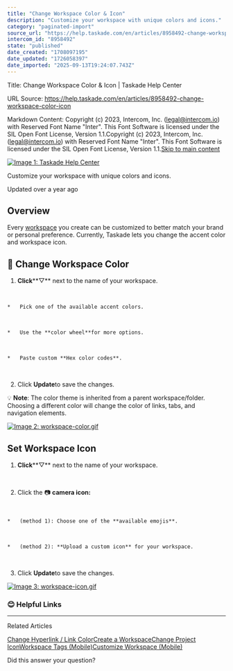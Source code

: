 ```yaml
---
title: "Change Workspace Color & Icon"
description: "Customize your workspace with unique colors and icons."
category: "paginated-import"
source_url: "https://help.taskade.com/en/articles/8958492-change-workspace-color-icon"
intercom_id: "8958492"
state: "published"
date_created: "1708097195"
date_updated: "1726058397"
date_imported: "2025-09-13T19:24:07.743Z"
---
```


Title: Change Workspace Color & Icon | Taskade Help Center

URL Source: https://help.taskade.com/en/articles/8958492-change-workspace-color-icon

Markdown Content:
Copyright (c) 2023, Intercom, Inc. (legal@intercom.io) with Reserved Font Name "Inter". This Font Software is licensed under the SIL Open Font License, Version 1.1.Copyright (c) 2023, Intercom, Inc. (legal@intercom.io) with Reserved Font Name "Inter". This Font Software is licensed under the SIL Open Font License, Version 1.1.[Skip to main content](https://help.taskade.com/en/articles/8958492-change-workspace-color-icon#main-content)

[![Image 1: Taskade Help Center](https://downloads.intercomcdn.com/i/o/490280/d14603621e78c833c2d0e66f/2d1230f35f3009fff25b2989e93312a5.png)](https://help.taskade.com/en/)

Customize your workspace with unique colors and icons.

Updated over a year ago

**Overview**
------------

Every [workspace](https://intercom.help/taskade/en/articles/8958483) you create can be customized to better match your brand or personal preference. Currently, Taskade lets you change the accent color and workspace icon.

🎨 Change Workspace Color
-------------------------

1.   **Click****▽** next to the name of your workspace.

​

    *   Pick one of the available accent colors.

​

    *   Use the **color wheel**for more options.

​

    *   Paste custom **Hex color codes**.

​

2.   Click **Update**to save the changes.

💡 **Note**: The color theme is inherited from a parent workspace/folder. Choosing a different color will change the color of links, tabs, and navigation elements.

[![Image 2: workspace-color.gif](https://taskade.intercom-attachments-7.com/i/o/965374879/73d1090f2b4c4b29c09d8776/10398771934483?expires=1757793600&signature=6570dd2017f16a8fc52c67a044a467c15325b7047fd18b85d8d8238198d8acfa&req=fSYiFc56lYZWFb4f3HP0gC8SyhJ434nn9FAJt7ChpWixB9Ot7J7T8GPMEm3w%0Al1S4YeuIJ1UVBU1SDg%3D%3D%0A)](https://taskade.intercom-attachments-7.com/i/o/965374879/73d1090f2b4c4b29c09d8776/10398771934483?expires=1757793600&signature=6570dd2017f16a8fc52c67a044a467c15325b7047fd18b85d8d8238198d8acfa&req=fSYiFc56lYZWFb4f3HP0gC8SyhJ434nn9FAJt7ChpWixB9Ot7J7T8GPMEm3w%0Al1S4YeuIJ1UVBU1SDg%3D%3D%0A)

**Set Workspace Icon**
----------------------

1.   **Click****▽** next to the name of your workspace.

​

2.   Click the 📷 **camera icon:**

​

    *   (method 1): Choose one of the **available emojis**.

​

    *   (method 2): **Upload a custom icon** for your workspace.

​

3.   Click **Update**to save the changes.

[![Image 3: workspace-icon.gif](https://taskade.intercom-attachments-7.com/i/o/965374878/7652ea51ce8b2447f179c8a7/10398710400403?expires=1757793600&signature=6b93d8e2e0f6c7542412db69771d7d20d7140b03cac2b4c21353c890223e9317&req=fSYiFc56lYZXFb4f3HP0gLbpbYKbDOe6fu5EnCgD7hvGQXGrDhW09rS%2BSDtP%0ARGBprFfDvCdXzXl3FA%3D%3D%0A)](https://taskade.intercom-attachments-7.com/i/o/965374878/7652ea51ce8b2447f179c8a7/10398710400403?expires=1757793600&signature=6b93d8e2e0f6c7542412db69771d7d20d7140b03cac2b4c21353c890223e9317&req=fSYiFc56lYZXFb4f3HP0gLbpbYKbDOe6fu5EnCgD7hvGQXGrDhW09rS%2BSDtP%0ARGBprFfDvCdXzXl3FA%3D%3D%0A)

### **😊 Helpful Links**

* * *

Related Articles

[Change Hyperlink / Link Color](https://help.taskade.com/en/articles/8958399-change-hyperlink-link-color)[Create a Workspace](https://help.taskade.com/en/articles/8958483-create-a-workspace)[Change Project Icon](https://help.taskade.com/en/articles/8958514-change-project-icon)[Workspace Tags (Mobile)](https://help.taskade.com/en/articles/8958564-workspace-tags-mobile)[Customize Workspace (Mobile)](https://help.taskade.com/en/articles/8958583-customize-workspace-mobile)

Did this answer your question?
